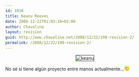 ```yaml
---
id: 1916
title: Keanu Reeves
date: 2008-12-22T01:03:19+02:00
author: Chavalina
layout: revision
guid: http://www.chavalina.net/2008/12/22/190-revision-2/
permalink: /2008/12/22/190-revision-2/
---
```

<p align="center">
  <img src="http://www.chavalina.net/imagenes/fotos/men/keanu.jpg" border="1" alt=keanu reeves>
</p>



No sé si tiene alg&uacute;n proyecto entre manos actualmente…![emo](/imagenes/emoticonos/guino.gif)